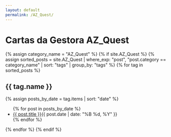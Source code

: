```yaml
---
layout: default
permalink: /AZ_Quest/
---
```


<h1>Cartas da Gestora AZ_Quest</h1>
{% assign category_name = "AZ_Quest" %}
{% if site.AZ_Quest %}
{% assign sorted_posts = site.AZ_Quest | where_exp: "post", "post.category == category_name" | sort: "tags" | group_by: "tags" %}
{% for tag in sorted_posts %}
<h2>{{ tag.name }}</h2>
{% assign posts_by_date = tag.items | sort: "date" %}
<ul>
{% for post in posts_by_date %}
<li><a href="{{ post.url | relative_url }}">{{ post.title }}</a><span>{{ post.date | date: "%B %d, %Y" }}</span></li>
{% endfor %}
</ul>
{% endfor %}
{% endif %}
